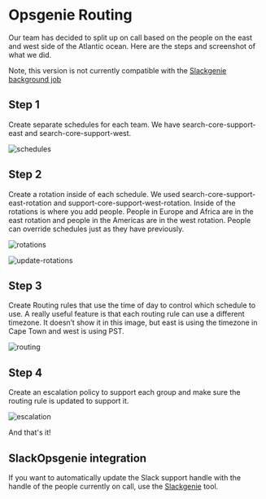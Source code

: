 # Opsgenie Routing

Our team has decided to split up on call based on the people on the east and west side of the Atlantic ocean. Here are the steps and screenshot of what we did.

Note, this version is not currently compatible with the [Slackgenie background job](https://sourcegraph.com/github.com/sourcegraph/background-jobs/-/blob/slackgenie/README.md)

## Step 1

Create separate schedules for each team. We have search-core-support-east and search-core-support-west.

![schedules](https://user-images.githubusercontent.com/3095053/179857501-71987f39-bcc0-42d4-9c6f-7659f1896999.png)

## Step 2

Create a rotation inside of each schedule. We used search-core-support-east-rotation and support-core-support-west-rotation. Inside of the rotations is where you add people. People in Europe and Africa are in the east rotation and people in the Americas are in the west rotation. People can override schedules just as they have previously.

![rotations](https://user-images.githubusercontent.com/3095053/179857537-cb799f4e-1c4d-4fa2-bd8f-417b0edab7d9.png)

![update-rotations](https://user-images.githubusercontent.com/3095053/179857574-724ce4e0-8411-4fe1-ad3b-c2b962775af5.png)

## Step 3

Create Routing rules that use the time of day to control which schedule to use. A really useful feature is that each routing rule can use a different timezone. It doesn’t show it in this image, but east is using the timezone in Cape Town and west is using PST.

![routing](https://user-images.githubusercontent.com/3095053/179857618-79eaaaf6-23a9-41a7-a5c9-a27c98d92085.png)

## Step 4

Create an escalation policy to support each group and make sure the routing rule is updated to support it.

![escalation](https://user-images.githubusercontent.com/3095053/179857653-326ffc44-f425-4e86-9c1f-9e39d410977b.png)

And that's it!

## SlackOpsgenie integration

If you want to automatically update the Slack support handle with the handle of the people currently on call, use the [Slackgenie](../../dev/tools/slackgenie.md) tool.